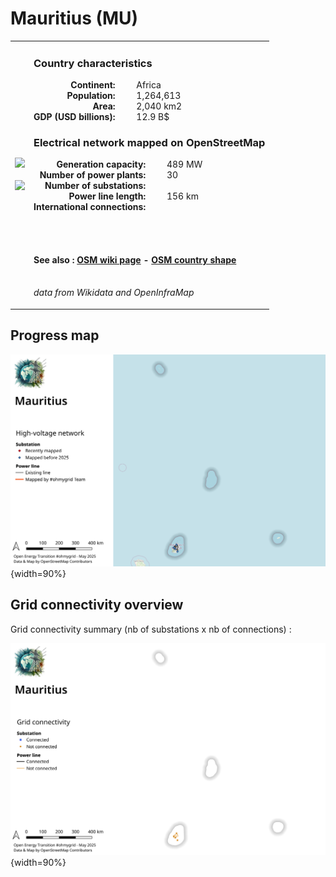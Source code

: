 # Mauritius (MU)

<table width="90%">
<tr>
<td>
<img src="https://upload.wikimedia.org/wikipedia/commons/7/77/Flag_of_Mauritius.svg" width="250">
<br><br>
<img src="https://upload.wikimedia.org/wikipedia/commons/4/4b/Mauritius_%28orthographic_projection_with_inset%29.svg" width="250"></td>
<td>
<h3>Country characteristics</h3>
<div style="display: inline-block;text-align:right;margin-right:30px;font-weight: bold;">
Continent:<br>Population:<br>Area:<br>GDP (USD billions):
</div>
<div style="display: inline-block;">
Africa<br>1,264,613<br>2,040 km2<br>12.9 B$
</div>
<h3>Electrical network mapped on OpenStreetMap</h3>
<div style="display: inline-block;text-align:right;margin-right:30px;font-weight: bold;">Generation capacity:<br>
Number of power plants:<br>
Number of substations:<br>
Power line length:<br>
International connections:<br>
</div>
<div style="display: inline-block;">489 MW<br>
30<br>
<br>
156 km<br>
<br>
</div>

<br><br><h4>See also :
<a href="https://wiki.openstreetmap.org/wiki/Power_networks/Mauritius" target="_blank">OSM wiki page</a> -
<a href="https://openstreetmap.org/relation/535828" target="_blank">OSM country shape</a>
</h4>

<br><i>data from Wikidata and OpenInfraMap</i>
</td>
</tr>
</table>


## Progress map

![Map](../images/maps_countries/MU/high-voltage-network.png){width=90%}



## Grid connectivity overview

Grid connectivity summary (nb of substations x nb of connections) :<br>

![Map](../images/maps_countries/MU/grid-connectivity.png){width=90%}

